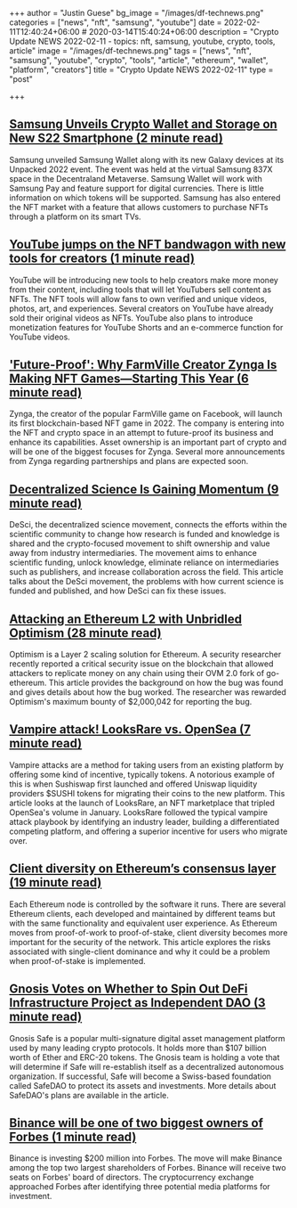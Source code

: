 +++
author = "Justin Guese"
bg_image = "/images/df-technews.png"
categories = ["news", "nft", "samsung", "youtube"]
date = 2022-02-11T12:40:24+06:00 # 2020-03-14T15:40:24+06:00
description = "Crypto Update NEWS 2022-02-11 - topics: nft, samsung, youtube, crypto, tools, article"
image = "/images/df-technews.png"
tags = ["news", "nft", "samsung", "youtube", "crypto", "tools", "article", "ethereum", "wallet", "platform", "creators"]
title = "Crypto Update NEWS 2022-02-11"
type = "post"

+++

## [Samsung Unveils Crypto Wallet and Storage on New S22 Smartphone (2 minute read)](https://beincrypto.com/samsung-unveils-crypto-wallet-and-storage-on-new-s22-smartphone/)

Samsung unveiled Samsung Wallet along with its new Galaxy devices at its Unpacked 2022 event. The event was held at the virtual Samsung 837X space in the Decentraland Metaverse. Samsung Wallet will work with Samsung Pay and feature support for digital currencies. There is little information on which tokens will be supported. Samsung has also entered the NFT market with a feature that allows customers to purchase NFTs through a platform on its smart TVs.

## [YouTube jumps on the NFT bandwagon with new tools for creators (1 minute read)](https://www.fastcompany.com/90720648/youtube-jumps-on-the-nft-bandwagon-with-new-tools-for-creators)

YouTube will be introducing new tools to help creators make more money from their content, including tools that will let YouTubers sell content as NFTs. The NFT tools will allow fans to own verified and unique videos, photos, art, and experiences. Several creators on YouTube have already sold their original videos as NFTs. YouTube also plans to introduce monetization features for YouTube Shorts and an e-commerce function for YouTube videos.

## ['Future-Proof': Why FarmVille Creator Zynga Is Making NFT Games—Starting This Year (6 minute read)](https://decrypt.co/92681/farmville-zynga-making-nft-games-this-year-why)

Zynga, the creator of the popular FarmVille game on Facebook, will launch its first blockchain-based NFT game in 2022. The company is entering into the NFT and crypto space in an attempt to future-proof its business and enhance its capabilities. Asset ownership is an important part of crypto and will be one of the biggest focuses for Zynga. Several more announcements from Zynga regarding partnerships and plans are expected soon.

## [Decentralized Science Is Gaining Momentum (9 minute read)](https://future.a16z.com/what-is-decentralized-science-aka-desci/)

DeSci, the decentralized science movement, connects the efforts within the scientific community to change how research is funded and knowledge is shared and the crypto-focused movement to shift ownership and value away from industry intermediaries. The movement aims to enhance scientific funding, unlock knowledge, eliminate reliance on intermediaries such as publishers, and increase collaboration across the field. This article talks about the DeSci movement, the problems with how current science is funded and published, and how DeSci can fix these issues.

## [Attacking an Ethereum L2 with Unbridled Optimism (28 minute read)](https://www.saurik.com/optimism.html)

Optimism is a Layer 2 scaling solution for Ethereum. A security researcher recently reported a critical security issue on the blockchain that allowed attackers to replicate money on any chain using their OVM 2.0 fork of go-ethereum. This article provides the background on how the bug was found and gives details about how the bug worked. The researcher was rewarded Optimism's maximum bounty of $2,000,042 for reporting the bug.

## [Vampire attack! LooksRare vs. OpenSea (7 minute read)](https://blog.coinbase.com/vampire-attack-looksrare-vs-opensea-c3b4107cd4db)

Vampire attacks are a method for taking users from an existing platform by offering some kind of incentive, typically tokens. A notorious example of this is when Sushiswap first launched and offered Uniswap liquidity providers $SUSHI tokens for migrating their coins to the new platform. This article looks at the launch of LooksRare, an NFT marketplace that tripled OpenSea's volume in January. LooksRare followed the typical vampire attack playbook by identifying an industry leader, building a differentiated competing platform, and offering a superior incentive for users who migrate over.

## [Client diversity on Ethereum’s consensus layer (19 minute read)](https://mirror.xyz/jmcook.eth/S7ONEka_0RgtKTZ3-dakPmAHQNPvuj15nh0YGKPFriA)

Each Ethereum node is controlled by the software it runs. There are several Ethereum clients, each developed and maintained by different teams but with the same functionality and equivalent user experience. As Ethereum moves from proof-of-work to proof-of-stake, client diversity becomes more important for the security of the network. This article explores the risks associated with single-client dominance and why it could be a problem when proof-of-stake is implemented.

## [Gnosis Votes on Whether to Spin Out DeFi Infrastructure Project as Independent DAO (3 minute read)](https://thedefiant.io/gnosis-safe-dao/)

Gnosis Safe is a popular multi-signature digital asset management platform used by many leading crypto protocols. It holds more than $107 billion worth of Ether and ERC-20 tokens. The Gnosis team is holding a vote that will determine if Safe will re-establish itself as a decentralized autonomous organization. If successful, Safe will become a Swiss-based foundation called SafeDAO to protect its assets and investments. More details about SafeDAO's plans are available in the article.

## [Binance will be one of two biggest owners of Forbes (1 minute read)](https://cryptodaily.co.uk/2022/02/binance-will-be-one-of-two-biggest-owners-of-forbes)

Binance is investing $200 million into Forbes. The move will make Binance among the top two largest shareholders of Forbes. Binance will receive two seats on Forbes' board of directors. The cryptocurrency exchange approached Forbes after identifying three potential media platforms for investment.

